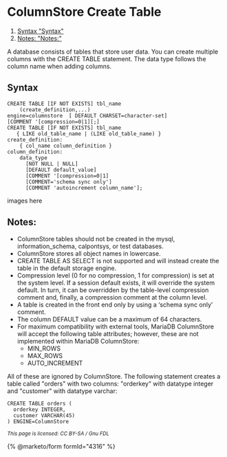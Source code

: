 # ColumnStore Create Table

1. [Syntax "Syntax"](columnstore-create-table.md#syntax)
2. [Notes: "Notes:"](columnstore-create-table.md#notes)

A database consists of tables that store user data. You can create multiple columns with the CREATE TABLE statement. The data type follows the column name when adding columns.

## Syntax

```
CREATE TABLE [IF NOT EXISTS] tbl_name
    (create_definition,...)  
engine=columnstore  [ DEFAULT CHARSET=character-set] 
[COMMENT '[compression=0|1][;]
CREATE TABLE [IF NOT EXISTS] tbl_name
   { LIKE old_table_name | (LIKE old_table_name) }
create_definition:
    { col_name column_definition } 
column_definition:
    data_type
      [NOT NULL | NULL]
      [DEFAULT default_value]
      [COMMENT '[compression=0|1]
      [COMMENT='schema sync only']
      [COMMENT 'autoincrement column_name'];
```

images here

## Notes:

* ColumnStore tables should not be created in the mysql, information\_schema, calpontsys, or test databases.
* ColumnStore stores all object names in lowercase.
* CREATE TABLE AS SELECT is not supported and will instead create the table in the default storage engine.
* Compression level (0 for no compression, 1 for compression) is set at the system level. If a session default exists, it will override the system default. In turn, it can be overridden by the table-level compression comment and, finally, a compression comment at the column level.
* A table is created in the front end only by using a ‘schema sync only’ comment.
* The column DEFAULT value can be a maximum of 64 characters.
* For maximum compatibility with external tools, MariaDB ColumnStore will accept the following table attributes; however, these are not implemented within MariaDB ColumnStore:
  * MIN\_ROWS
  * MAX\_ROWS
  * AUTO\_INCREMENT

All of these are ignored by ColumnStore. The following statement creates a table called "orders" with two columns: "orderkey" with datatype integer and "customer" with datatype varchar:

```
CREATE TABLE orders (
  orderkey INTEGER, 
  customer VARCHAR(45)
) ENGINE=ColumnStore
```

<sub>_This page is licensed: CC BY-SA / Gnu FDL_</sub>

{% @marketo/form formId="4316" %}
